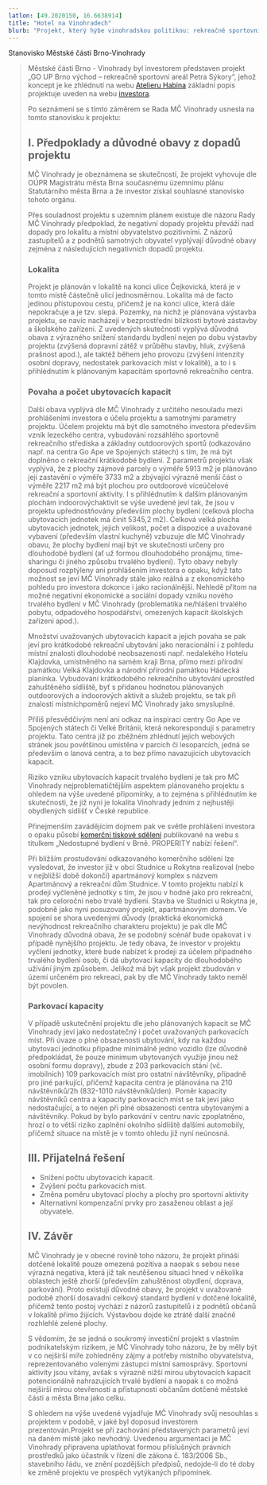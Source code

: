```yaml
---
latlon: [49.2020150, 16.6638914]
title: "Hotel na Vinohradech"
blurb: "Projekt, který hýbe vinohradskou politikou: rekreačně sportovní areál Petra Sýkory."
---
```


Stanovisko Městské části Brno-Vinohrady

> Městské části Brno - Vinohrady  byl investorem představen projekt „GO UP Brno východ – rekreačně sportovní areál Petra Sýkory“, jehož koncept je ke zhlédnutí na webu [Atelieru Habina](https://www.habina.cz/go-up-vychod) základní popis projektuje uveden na webu [investora](https://www.properity.cz/projekty/pripravovany-projekt-c-6).
>
> Po seznámení se s tímto záměrem se Rada MČ Vinohrady usnesla na tomto stanovisku k projektu:
>
> ## I. Předpoklady a důvodné obavy z dopadů projektu
>
> MČ Vinohrady je obeznámena se skutečností, že projekt vyhovuje dle OÚPR Magistrátu města Brna současnému územnímu plánu Statutárního města Brna a že investor získal souhlasné stanovisko tohoto orgánu.
>
> Přes souladnost projektu s uzemním plánem existuje dle názoru Rady MČ Vinohrady předpoklad, že negativní dopady projektu převáží nad dopady pro lokalitu a místní obyvatelstvo pozitivními. Z názorů zastupitelů a z podnětů samotných obyvatel vyplývají důvodné obavy zejména z následujících negativních dopadů projektu.
>
> ### Lokalita
>
> Projekt je plánován v lokalitě na konci ulice Čejkovická, která je v tomto místě částečně ulicí jednosměrnou. Lokalita má de facto jedinou přístupovou cestu, přičemž je na konci ulice, která dále nepokračuje a je tzv. slepá. Pozemky, na nichž je plánována výstavba projektu, se navíc nacházejí v bezprostřední blízkosti bytové zástavby a školského zařízení. Z uvedených skutečností vyplývá důvodná obava z výrazného snížení standardu bydlení nejen po dobu výstavby projektu (zvýšená dopravní zátěž v průběhu stavby, hluk, zvýšená prašnost apod.), ale taktéž během jeho provozu (zvýšení intenzity osobní dopravy, nedostatek parkovacích míst v lokalitě), a to i s přihlédnutím k plánovaným kapacitám sportovně rekreačního centra.
>
> ### Povaha a počet ubytovacích kapacit
>
> Další obava vyplývá dle MČ Vinohrady z určitého nesouladu mezi prohlášeními investora o účelu projektu a samotnými parametry projektu. Účelem projektu má být dle samotného investora především vznik lezeckého centra, vybudování rozsáhlého sportovně rekreačního střediska a základny outdoorových sportů (odkazováno např. na centra Go Ape ve Spojených státech) s tím, že má být doplněno o rekreační krátkodobé bydlení. Z parametrů projektu však vyplývá, že z plochy zájmové parcely o výměře 5913 m2 je plánováno její zastavění o výměře 3733 m2 a zbývající výrazně menší část o výměře 2217 m2 má být plochou pro outdoorové víceúčelové rekreační a sportovní aktivity. I s přihlédnutím k dalším plánovaným plochám indoorovýchaktivit se výše uvedené jeví tak, že jsou v projektu upřednostňovány především plochy bydlení (celková plocha ubytovacích jednotek má činit 5345,2 m2). Celková velká plocha ubytovacích jednotek, jejich velikost, počet a dispozice a uvažované vybavení (především vlastní kuchyně) vzbuzuje dle MČ Vinohrady obavu, že plochy bydlení mají být ve skutečnosti určeny pro dlouhodobé bydlení (ať už formou dlouhodobého pronájmu, time-sharingu či jiného způsobu trvalého bydlení). Tyto obavy nebyly doposud rozptýleny ani prohlášením investora o opaku, když tato možnost se jeví MČ Vinohrady stále jako reálná a z ekonomického pohledu pro investora dokonce i jako racionálnější. Nehledě přitom na možné negativní ekonomické a sociální dopady vzniku nového trvalého bydlení v MČ Vinohrady (problematika ne/hlášení trvalého pobytu, odpadového hospodářství, omezených kapacit školských zařízení apod.).
>
> Množství uvažovaných ubytovacích kapacit a jejich povaha se pak jeví pro krátkodobé rekreační ubytování jako neracionální i z pohledu místní znalosti dlouhodobé neobsazenosti např. nedalekého Hotelu Klajdovka, umístněného na samém kraji Brna, přímo mezi přírodní památkou Velká Klajdovka a národní přírodní památkou Hádecká planinka. Vybudování krátkodobého rekreačního ubytování uprostřed zahuštěného sídliště, byť s přidanou hodnotou plánovaných outdoorových a indoorových aktivit a služeb projektu, se tak při znalosti místníchpoměrů nejeví MČ Vinohrady jako smysluplné.
>
> Příliš přesvědčivým není ani odkaz na inspiraci centry Go Ape ve Spojených státech či Velké Británii, která nekorespondují s parametry projektu. Tato centra již po zběžném zhlédnutí jejich webových stránek jsou povětšinou umístěna v parcích či lesoparcích, jedná se především o lanová centra, a to bez přímo navazujících ubytovacích kapacit.
>
> Riziko vzniku ubytovacích kapacit trvalého bydlení je tak pro MČ Vinohrady nejproblematičtějším aspektem plánovaného projektu s ohledem na výše uvedené připomínky, a to zejména s přihlédnutím ke skutečnosti, že již nyní je lokalita Vinohrady jedním z nejhustěji obydlených sídlišť v České republice.
>
> Přinejmenším zavádějícím dojmem pak ve světle prohlášení investora o opaku působí [komerční tiskové sdělení](https://sdeleni.idnes.cz/hobby/nedostupne-bydleni-v-brne-properity-nabizi-reseni.A190917_122444_brnoh-sdeleni_hradr) publikované na webu s titulkem „Nedostupné bydlení v Brně. PROPERITY nabízí řešení“.
>
> Při bližším prostudování odkazovaného komerčního sdělení lze vysledovat, že investor již v obci Studnice u Rokytna realizoval (nebo v nejbližší době dokončí) apartmánový komplex s názvem Apartmánový a rekreační dům Studnice. V tomto projektu nabízí k prodeji vyčleněné jednotky s tím, že jsou v hodné jako pro rekreační, tak pro celoroční nebo trvalé bydlení. Stavba ve Studnici u Rokytna je, podobně jako nyní posuzovaný projekt, apartmánovým domem. Ve spojení se shora uvedenými důvody (praktická ekonomická nevýhodnost rekreačního charakteru projektu) je pak dle MČ Vinohrady důvodná obava, že se podobný scénář bude opakovat i v případě nynějšího projektu. Je tedy obava, že investor v projektu vyčlení jednotky, které bude nabízet k prodeji za účelem případného trvalého bydlení osob, či dá ubytovací kapacity do dlouhodobého užívání jiným způsobem. Jelikož má být však projekt zbudován v území určeném pro rekreaci, pak by dle MČ Vinohrady takto neměl být povolen.
>
> ### Parkovací kapacity
>
> V případě uskutečnění projektu dle jeho plánovaných kapacit se MČ Vinohrady jeví jako nedostatečný i počet uvažovaných parkovacích míst. Při úvaze o plné obsazenosti ubytování, kdy na každou ubytovací jednotku připadne minimálně jedno vozidlo (lze důvodně předpokládat, že pouze minimum ubytovaných využije jinou než osobní formu dopravy), zbude z 203 parkovacích stání (vč. imobilních) 109 parkovacích míst pro ostatní návštěvníky, případně pro jiné parkující, přičemž kapacita centra je plánována na 210 návštěvníků/2h (832-1010 návštěvníků/den). Poměr kapacity návštěvníků centra a kapacity parkovacích míst se tak jeví jako nedostačující, a to nejen při plné obsazenosti centra ubytovanými a návštěvníky. Pokud by bylo parkování v centru navíc zpoplatněno, hrozí o to větší riziko zaplnění okolního sídliště dalšími automobily, přičemž situace na místě je v tomto ohledu již nyní neúnosná.
>
> ## III. Přijatelná řešení
>
> - Snížení počtu ubytovacích kapacit.
> - Zvýšení počtu parkovacích míst.
> - Změna poměru ubytovací plochy a plochy pro sportovní aktivity
> - Alternativní kompenzační prvky pro zasaženou oblast a její obyvatele.
>
> ## IV. Závěr
>
> MČ Vinohrady je v obecné rovině toho názoru, že projekt přináší dotčené lokalitě pouze omezená pozitiva a naopak s sebou nese výrazná negativa, která již tak neutěšenou situaci hned v několika oblastech ještě zhorší (především zahuštěnost obydlení, doprava, parkování). Proto existují důvodné obavy, že projekt v uvažované podobě zhorší dosavadní celkový standard bydlení v dotčené lokalitě, přičemž tento postoj vychází z názorů zastupitelů i z podnětů občanů v lokalitě přímo žijících. Výstavbou dojde ke ztrátě další značně rozhlehlé zelené plochy.
>
> S vědomím, že se jedná o soukromý investiční projekt s vlastním podnikatelským rizikem, je MČ Vinohrady toho názoru, že by měly být v co nejširší míře zohledněny zájmy a potřeby místního obyvatelstva, reprezentovaného volenými zástupci místní samosprávy. Sportovní aktivity jsou vítány, avšak s výrazně nižší mírou ubytovacích kapacit potencionálně nahrazujících trvalé bydlení a naopak s co možná nejširší mírou otevřenosti a přístupnosti občanům dotčené městské části a města Brna jako celku.
>
> S ohledem na výše uvedené vyjadřuje MČ Vinohrady svůj nesouhlas s projektem v podobě, v jaké byl doposud investorem prezentován.Projekt se při zachování představených parametrů jeví na daném místě jako nevhodný. Uvedenou argumentaci je MČ Vinohrady připravena uplatňovat formou příslušných právních prostředků jako účastník v řízení dle zákona č. 183/2006 Sb., stavebního řádu, ve znění pozdějších předpisů, nedojde-li do té doby ke změně projektu ve prospěch vytýkaných připomínek.
